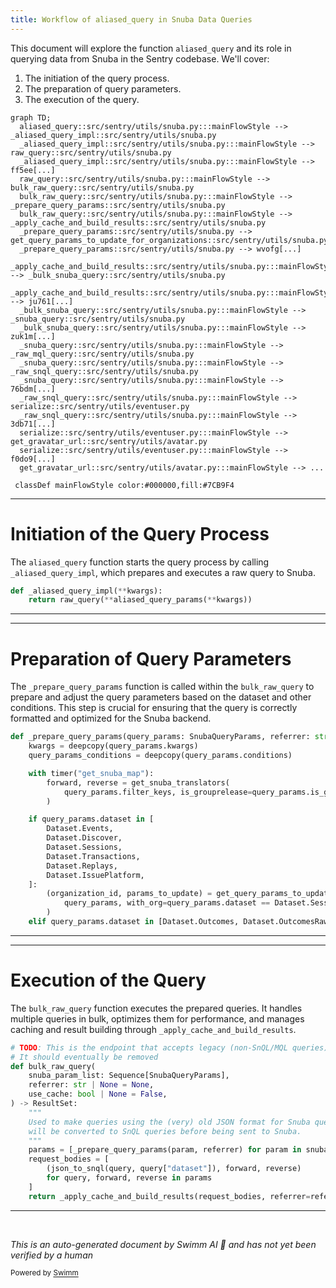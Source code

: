 ```yaml
---
title: Workflow of aliased_query in Snuba Data Queries
---
```

This document will explore the function `aliased_query` and its role in querying data from Snuba in the Sentry codebase. We'll cover:

1. The initiation of the query process.
2. The preparation of query parameters.
3. The execution of the query.

```mermaid
graph TD;
  aliased_query::src/sentry/utils/snuba.py:::mainFlowStyle --> _aliased_query_impl::src/sentry/utils/snuba.py
  _aliased_query_impl::src/sentry/utils/snuba.py:::mainFlowStyle --> raw_query::src/sentry/utils/snuba.py
  _aliased_query_impl::src/sentry/utils/snuba.py:::mainFlowStyle --> ff5ee[...]
  raw_query::src/sentry/utils/snuba.py:::mainFlowStyle --> bulk_raw_query::src/sentry/utils/snuba.py
  bulk_raw_query::src/sentry/utils/snuba.py:::mainFlowStyle --> _prepare_query_params::src/sentry/utils/snuba.py
  bulk_raw_query::src/sentry/utils/snuba.py:::mainFlowStyle --> _apply_cache_and_build_results::src/sentry/utils/snuba.py
  _prepare_query_params::src/sentry/utils/snuba.py --> get_query_params_to_update_for_organizations::src/sentry/utils/snuba.py
  _prepare_query_params::src/sentry/utils/snuba.py --> wvofg[...]
  _apply_cache_and_build_results::src/sentry/utils/snuba.py:::mainFlowStyle --> _bulk_snuba_query::src/sentry/utils/snuba.py
  _apply_cache_and_build_results::src/sentry/utils/snuba.py:::mainFlowStyle --> ju761[...]
  _bulk_snuba_query::src/sentry/utils/snuba.py:::mainFlowStyle --> _snuba_query::src/sentry/utils/snuba.py
  _bulk_snuba_query::src/sentry/utils/snuba.py:::mainFlowStyle --> zuk1m[...]
  _snuba_query::src/sentry/utils/snuba.py:::mainFlowStyle --> _raw_mql_query::src/sentry/utils/snuba.py
  _snuba_query::src/sentry/utils/snuba.py:::mainFlowStyle --> _raw_snql_query::src/sentry/utils/snuba.py
  _snuba_query::src/sentry/utils/snuba.py:::mainFlowStyle --> 76bdm[...]
  _raw_snql_query::src/sentry/utils/snuba.py:::mainFlowStyle --> serialize::src/sentry/utils/eventuser.py
  _raw_snql_query::src/sentry/utils/snuba.py:::mainFlowStyle --> 3db71[...]
  serialize::src/sentry/utils/eventuser.py:::mainFlowStyle --> get_gravatar_url::src/sentry/utils/avatar.py
  serialize::src/sentry/utils/eventuser.py:::mainFlowStyle --> f0do9[...]
  get_gravatar_url::src/sentry/utils/avatar.py:::mainFlowStyle --> ...

 classDef mainFlowStyle color:#000000,fill:#7CB9F4
```

<SwmSnippet path="/src/sentry/utils/snuba.py" line="1335">

---

# Initiation of the Query Process

The `aliased_query` function starts the query process by calling `_aliased_query_impl`, which prepares and executes a raw query to Snuba.

```python
def _aliased_query_impl(**kwargs):
    return raw_query(**aliased_query_params(**kwargs))
```

---

</SwmSnippet>

<SwmSnippet path="/src/sentry/utils/snuba.py" line="670">

---

# Preparation of Query Parameters

The `_prepare_query_params` function is called within the `bulk_raw_query` to prepare and adjust the query parameters based on the dataset and other conditions. This step is crucial for ensuring that the query is correctly formatted and optimized for the Snuba backend.

```python
def _prepare_query_params(query_params: SnubaQueryParams, referrer: str | None = None):
    kwargs = deepcopy(query_params.kwargs)
    query_params_conditions = deepcopy(query_params.conditions)

    with timer("get_snuba_map"):
        forward, reverse = get_snuba_translators(
            query_params.filter_keys, is_grouprelease=query_params.is_grouprelease
        )

    if query_params.dataset in [
        Dataset.Events,
        Dataset.Discover,
        Dataset.Sessions,
        Dataset.Transactions,
        Dataset.Replays,
        Dataset.IssuePlatform,
    ]:
        (organization_id, params_to_update) = get_query_params_to_update_for_projects(
            query_params, with_org=query_params.dataset == Dataset.Sessions
        )
    elif query_params.dataset in [Dataset.Outcomes, Dataset.OutcomesRaw]:
```

---

</SwmSnippet>

<SwmSnippet path="/src/sentry/utils/snuba.py" line="882">

---

# Execution of the Query

The `bulk_raw_query` function executes the prepared queries. It handles multiple queries in bulk, optimizes them for performance, and manages caching and result building through `_apply_cache_and_build_results`.

```python
# TODO: This is the endpoint that accepts legacy (non-SnQL/MQL queries)
# It should eventually be removed
def bulk_raw_query(
    snuba_param_list: Sequence[SnubaQueryParams],
    referrer: str | None = None,
    use_cache: bool | None = False,
) -> ResultSet:
    """
    Used to make queries using the (very) old JSON format for Snuba queries. Queries submitted here
    will be converted to SnQL queries before being sent to Snuba.
    """
    params = [_prepare_query_params(param, referrer) for param in snuba_param_list]
    request_bodies = [
        (json_to_snql(query, query["dataset"]), forward, reverse)
        for query, forward, reverse in params
    ]
    return _apply_cache_and_build_results(request_bodies, referrer=referrer, use_cache=use_cache)
```

---

</SwmSnippet>

&nbsp;

*This is an auto-generated document by Swimm AI 🌊 and has not yet been verified by a human*

<SwmMeta version="3.0.0" repo-id="Z2l0aHViJTNBJTNBc2VudHJ5JTNBJTNBZ2V0c2VudHJ5" repo-name="sentry"><sup>Powered by [Swimm](/)</sup></SwmMeta>
